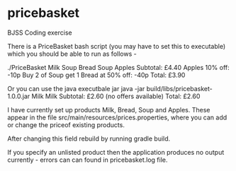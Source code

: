 # pricebasket
BJSS Coding exercise

There is a PriceBasket bash script (you may have to set this to executable) which you should be able to run as follows - 

./PriceBasket Milk Soup Bread Soup Apples
Subtotal: £4.40
Apples 10% off: -10p
Buy 2 of Soup get 1 Bread at 50% off: -40p
Total: £3.90

Or you can use the java executbale jar 
java -jar build/libs/pricebasket-1.0.0.jar Milk Milk
Subtotal: £2.60
(no offers available)
Total: £2.60

I have currently set up products Milk, Bread, Soup and Apples. These appear in the file src/main/resources/prices.properties, where you can add or change the priceof existing products.

After changing this field rebuild by running gradle build.

If you specify an unlisted product then the application produces no output currently - errors can can found in pricebasket.log file.
